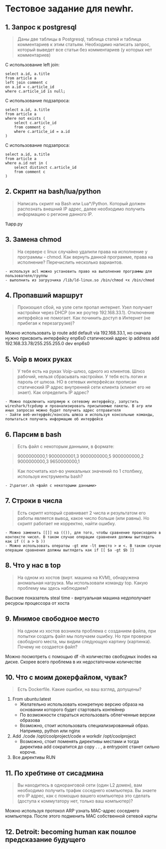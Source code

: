 # Тестовое задание для newhr.

## 1. Запрос к postgresql
> Даны две таблицы в Postgresql, таблица статей и таблица комментариев к этим статьям. Необходимо написать запрос, который выведет все статьи без комментариев (у которых нет комментариев)

С использование left join:
```plpgsql
select a.id, a.title
from article a
left join comment c 
on a.id = c.article_id
where c.article_id is null;
```

С использование подзапроса:
```plpgsql
select a.id, a.title
from article a
where not exists (
    select c.article_id
    from comment c
    where c.article_id = a.id
)
```
С использование подзапроса:
```plpgsql
select a.id, a.title
from article a
where a.id not in (
    select distinct c.article_id
    from comment c
)
```

## 2. Скрипт на bash/lua/python
> Написать скрипт на Bash или Lua*/Python. Который должен распознать внешний IP адрес, далее необходимо получить информацию о регионе данного IP.

1\app.py

## 3. Замена chmod
> На сервере с linux случайно удалили права на исполнение у программы - chmod. Как вернуть данной программе, права на исполнение? Перечислить несколько вариантов.

    - используя acl можно установить право на выполнение программы для пользователя/группы
    - выполнить из загрузчика /lib/ld-linux.so /bin/chmod +x /bin/chmod


## 4. Пропавший маршрут
>  Произошел сбой, на узле сети пропал интернет. Узел получает настройки через DHCP (он же роутер 192.168.33.1). Отключение интерфейса не помогает. Как починить доступ в Интернет (не прибегая к перезагрузке)?

Можно использовать ip route add default via 192.168.33.1, но сначала нужно присвоить интерфейсу enp6s0 статический адрес ip address add 192.168.33.78/255.255.255.0 dev enp6s0 

## 5. Voip в моих руках
> У тебя есть на руках Voip-шлюз, одного из клиентов. Шлюз рабочий, нельзя сбрасывать настройки. У тебя есть логин и пароль от шлюза. НО в сетевых интерфейсах прописан статический IP адрес внутренней сети клиента (клиент его не знает). Как определить IP адрес?

    - Можно подключить напрямую к сетевому интерфейсу, запустить wireshark/tcpdump и проанализировать присылаемые пакеты. В arp или иных запросах можно будет получить адрес отправителя
    - Зайти веб-интерфейс/консоль шлюза и используя консольные команды, попытаться получить информацию об интерфейсе

## 6. Парсим в bash
>Есть файл с некоторым данными, в формате:

>9000000000,1
>9000000001,3
>9000000000,5
>9000000000,2
>9000000000,3
>9650000000,1

>Как посчитать кол-во уникальных значений по 1 столбику, используя инструменты bash?

    - 2\parser.sh <файл с некоторыми данными>

## 7. Строки в числа
> Есть скрипт который сравнивает 2 числа и результатом его работы является вывод, какое число больше (или равны). Но скрипт работает не корректно, найти ошибку.

    - Можно заменить [[]] на (()), для того, чтобы сравнение происходило в контексте чисел. В таком случае операции сравнения должны выглядеть как if (( a > b ))
    - Можно использовать оператоы -gt или -lt вместо > и <. В таком случае операции сравнения должны выглядеть как if [[ $a -gt $b ]]

## 8. Что у нас в top
> На одном из хостов (вирт. машина на KVM), обнаружена аномальная нагрузка. Мы использовали команду top. Какую проблему мы здесь наблюдаем?

Высокие показатель steal time - виртуальная машина недополучает ресурсы процессора от хоста

## 9. Мнимое свободное место
> На одном из хостов возникла проблема с созданием файла, при попытки создать файл мы получаем ошибку. Но при проверки свободного места, мы видим следующую картину (картинка). Почему не создается файл?

Можно посмотреть с помощью df -ih количество свободных inodes на диске. Скорее всего проблема в их недостаточном количестве

## 10. Что с моим докерфайлом, чувак?
> Есть Dockerfile. Какие ошибки, на ваш взгляд, допущены?

1. From ubuntu:latest
    - Желательно использовать конкретную версию образа на основании которого будет стартовать контейнер
    - По возможности стараться использовать облегченные версии образова
    - Возможно, стоит использовать специализированный образ. Например, python или nginx
2. Add ./code /opt/coolproject/code и workdir /opt/coolproject
    - Возможно, стоит поменять директивы местами и тогда директива add сократится до copy . . , а entrypoint станет сильно короче.
3. Все директивы RUN

## 11. По хребтине от сисадмина
> Вы находитесь в одноранговой сети (один L2 домен), вам необходимо получить трафик соседнего компьютера. Вы знаете его IP адрес, как с помощью вашего компьютера это сделать (доступа к коммутатору нет, только ваш компьютер)?

Можно используя протокол ARP узнать MAC-адрес соседнего компьютера. После этого подменить MAC собственной сетевой карты

## 12. Detroit: becoming human как пошлое предсказание будущего


